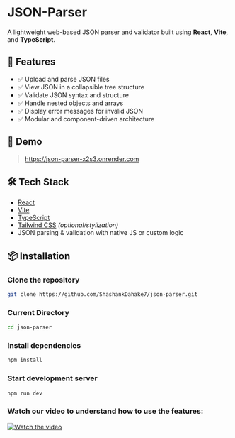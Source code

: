 # JSON-Parser

A lightweight web-based JSON parser and validator built using **React**, **Vite**, and **TypeScript**.

## 🌟 Features

- ✅ Upload and parse JSON files  
- ✅ View JSON in a collapsible tree structure  
- ✅ Validate JSON syntax and structure  
- ✅ Handle nested objects and arrays  
- ✅ Display error messages for invalid JSON  
- ✅ Modular and component-driven architecture

## 🚀 Demo

> https://json-parser-x2s3.onrender.com

## 🛠️ Tech Stack

- [React](https://reactjs.org/)
- [Vite](https://vitejs.dev/)
- [TypeScript](https://www.typescriptlang.org/)
- [Tailwind CSS](https://tailwindcss.com/) *(optional/stylization)*
- JSON parsing & validation with native JS or custom logic

## 📦 Installation

### Clone the repository
```bash
git clone https://github.com/ShashankDahake7/json-parser.git
```

### Current Directory
```bash
cd json-parser
```

### Install dependencies
```bash
npm install
```

### Start development server
```bash
npm run dev
```

### Watch our video to understand how to use the features: 
[![Watch the video](https://i9.ytimg.com/vi/zkJaD-EyVs4/mqdefault.jpg?sqp=CKDWyL8G-oaymwEmCMACELQB8quKqQMa8AEB-AH-CYACsAWKAgwIABABGC0gICh_MA8=&rs=AOn4CLAljPyTuGJtxBxRKlrnfGwkz6XpsQ)](https://youtu.be/zkJaD-EyVs4)
